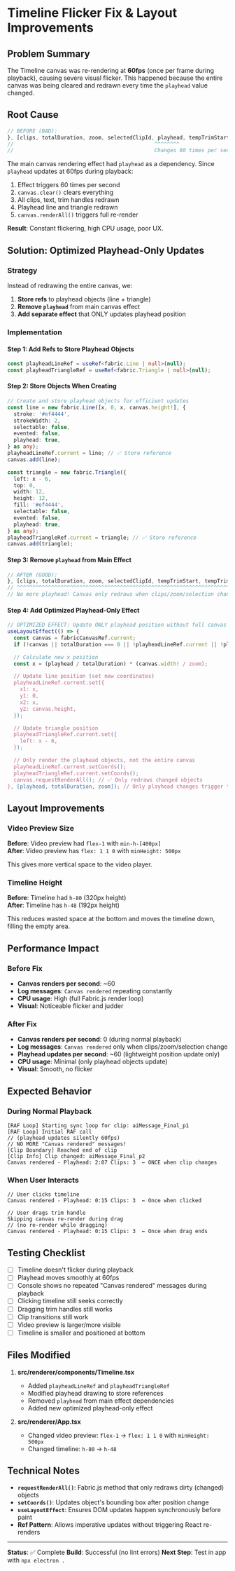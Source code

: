 # Timeline Flicker Fix & Layout Improvements

## Problem Summary

The Timeline canvas was re-rendering at **60fps** (once per frame during playback), causing severe visual flicker. This happened because the entire canvas was being cleared and redrawn every time the `playhead` value changed.

## Root Cause

```typescript
// BEFORE (BAD):
}, [clips, totalDuration, zoom, selectedClipId, playhead, tempTrimStart, tempTrimEnd]);
//                                             ^^^^^^^^
//                                             Changes 60 times per second!
```

The main canvas rendering effect had `playhead` as a dependency. Since `playhead` updates at 60fps during playback:
1. Effect triggers 60 times per second
2. `canvas.clear()` clears everything
3. All clips, text, trim handles redrawn
4. Playhead line and triangle redrawn
5. `canvas.renderAll()` triggers full re-render

**Result**: Constant flickering, high CPU usage, poor UX.

## Solution: Optimized Playhead-Only Updates

### Strategy

Instead of redrawing the entire canvas, we:
1. **Store refs** to playhead objects (line + triangle)
2. **Remove `playhead`** from main canvas effect
3. **Add separate effect** that ONLY updates playhead position

### Implementation

#### Step 1: Add Refs to Store Playhead Objects

```typescript
const playheadLineRef = useRef<fabric.Line | null>(null);
const playheadTriangleRef = useRef<fabric.Triangle | null>(null);
```

#### Step 2: Store Objects When Creating

```typescript
// Create and store playhead objects for efficient updates
const line = new fabric.Line([x, 0, x, canvas.height!], {
  stroke: '#ef4444',
  strokeWidth: 2,
  selectable: false,
  evented: false,
  playhead: true,
} as any);
playheadLineRef.current = line; // ✅ Store reference
canvas.add(line);

const triangle = new fabric.Triangle({
  left: x - 6,
  top: 0,
  width: 12,
  height: 12,
  fill: '#ef4444',
  selectable: false,
  evented: false,
  playhead: true,
} as any);
playheadTriangleRef.current = triangle; // ✅ Store reference
canvas.add(triangle);
```

#### Step 3: Remove `playhead` from Main Effect

```typescript
// AFTER (GOOD):
}, [clips, totalDuration, zoom, selectedClipId, tempTrimStart, tempTrimEnd]);
// ^^^^^^^^^^^^^^^^^^^^^^^^^^^^^^^^^^^^^^^^^^^^^^^^^^^^^^^^^^^^^^^^^^^^
// No more playhead! Canvas only redraws when clips/zoom/selection change
```

#### Step 4: Add Optimized Playhead-Only Effect

```typescript
// OPTIMIZED EFFECT: Update ONLY playhead position without full canvas re-render
useLayoutEffect(() => {
  const canvas = fabricCanvasRef.current;
  if (!canvas || totalDuration === 0 || !playheadLineRef.current || !playheadTriangleRef.current) return;

  // Calculate new x position
  const x = (playhead / totalDuration) * (canvas.width! / zoom);

  // Update line position (set new coordinates)
  playheadLineRef.current.set({
    x1: x,
    y1: 0,
    x2: x,
    y2: canvas.height,
  });

  // Update triangle position
  playheadTriangleRef.current.set({
    left: x - 6,
  });

  // Only render the playhead objects, not the entire canvas
  playheadLineRef.current.setCoords();
  playheadTriangleRef.current.setCoords();
  canvas.requestRenderAll(); // ✅ Only redraws changed objects
}, [playhead, totalDuration, zoom]); // Only playhead changes trigger this lightweight update
```

## Layout Improvements

### Video Preview Size

**Before**: Video preview had `flex-1` with `min-h-[400px]`  
**After**: Video preview has `flex: 1 1 0` with `minHeight: 500px`

This gives more vertical space to the video player.

### Timeline Height

**Before**: Timeline had `h-80` (320px height)  
**After**: Timeline has `h-48` (192px height)

This reduces wasted space at the bottom and moves the timeline down, filling the empty area.

## Performance Impact

### Before Fix
- **Canvas renders per second**: ~60
- **Log messages**: `Canvas rendered` repeating constantly
- **CPU usage**: High (full Fabric.js render loop)
- **Visual**: Noticeable flicker and judder

### After Fix
- **Canvas renders per second**: 0 (during normal playback)
- **Log messages**: `Canvas rendered` only when clips/zoom/selection change
- **Playhead updates per second**: ~60 (lightweight position update only)
- **CPU usage**: Minimal (only playhead objects update)
- **Visual**: Smooth, no flicker

## Expected Behavior

### During Normal Playback
```
[RAF Loop] Starting sync loop for clip: aiMessage_Final_p1
[RAF Loop] Initial RAF call
// (playhead updates silently 60fps)
// NO MORE "Canvas rendered" messages!
[Clip Boundary] Reached end of clip
[Clip Info] Clip changed: aiMessage_Final_p2
Canvas rendered - Playhead: 2:07 Clips: 3  ← ONCE when clip changes
```

### When User Interacts
```
// User clicks timeline
Canvas rendered - Playhead: 0:15 Clips: 3  ← Once when clicked

// User drags trim handle
Skipping canvas re-render during drag
// (no re-render while dragging)
Canvas rendered - Playhead: 0:15 Clips: 3  ← Once when drag ends
```

## Testing Checklist

- [ ] Timeline doesn't flicker during playback
- [ ] Playhead moves smoothly at 60fps
- [ ] Console shows no repeated "Canvas rendered" messages during playback
- [ ] Clicking timeline still seeks correctly
- [ ] Dragging trim handles still works
- [ ] Clip transitions still work
- [ ] Video preview is larger/more visible
- [ ] Timeline is smaller and positioned at bottom

## Files Modified

1. **src/renderer/components/Timeline.tsx**
   - Added `playheadLineRef` and `playheadTriangleRef`
   - Modified playhead drawing to store references
   - Removed `playhead` from main effect dependencies
   - Added new optimized playhead-only effect

2. **src/renderer/App.tsx**
   - Changed video preview: `flex-1` → `flex: 1 1 0` with `minHeight: 500px`
   - Changed timeline: `h-80` → `h-48`

## Technical Notes

- **`requestRenderAll()`**: Fabric.js method that only redraws dirty (changed) objects
- **`setCoords()`**: Updates object's bounding box after position change
- **`useLayoutEffect`**: Ensures DOM updates happen synchronously before paint
- **Ref Pattern**: Allows imperative updates without triggering React re-renders

---

**Status**: ✅ Complete
**Build**: Successful (no lint errors)
**Next Step**: Test in app with `npx electron .`

